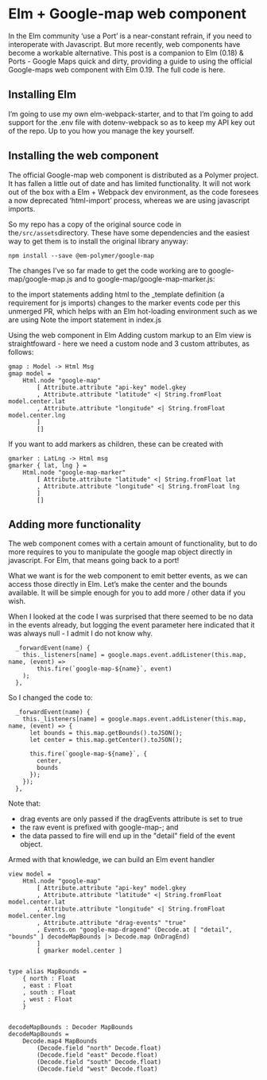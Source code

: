 # Elm + Google-map web component
In the Elm community ‘use a Port’ is a near-constant refrain, if you need to interoperate with Javascript. But more recently, web components have become a workable alternative. This post is a companion to Elm (0.18) & Ports - Google Maps quick and dirty, providing a guide to using the official Google-maps web component with Elm 0.19. The full code is here.

## Installing Elm
I’m going to use my own elm-webpack-starter, and to that I’m going to add support for the .env file with dotenv-webpack so as to keep my API key out of the repo. Up to you how you manage the key yourself.

## Installing the web component
The official Google-map web component is distributed as a Polymer project. It has fallen a little out of date and has limited functionality. It will not work out of the box with a Elm + Webpack dev environment, as the code foresees a now deprecated ‘html-import’ process, whereas we are using javascript imports.

So my repo has a copy of the original source code in the` /src/assets `directory. These have some dependencies and the easiest way to get them is to install the original library anyway:

`npm install --save @em-polymer/google-map`

The changes I’ve so far made to get the code working are to google-map/google-map.js and to google-map/google-map-marker.js:

to the import statements
adding html to the _template definition (a requirement for js imports)
changes to the marker events code per this unmerged PR, which helps with an Elm hot-loading environment such as we are using
Note the import statement in index.js

Using the web component in Elm
Adding custom markup to an Elm view is straightfoward - here we need a custom node and 3 custom attributes, as follows:

    gmap : Model -> Html Msg
    gmap model =
        Html.node "google-map"
            [ Attribute.attribute "api-key" model.gkey
            , Attribute.attribute "latitude" <| String.fromFloat model.center.lat
            , Attribute.attribute "longitude" <| String.fromFloat model.center.lng
            ]
            []

        
If you want to add markers as children, these can be created with

    gmarker : LatLng -> Html msg
    gmarker { lat, lng } =
        Html.node "google-map-marker"
            [ Attribute.attribute "latitude" <| String.fromFloat lat
            , Attribute.attribute "longitude" <| String.fromFloat lng
            ]
            []
## Adding more functionality
The web component comes with a certain amount of functionality, but to do more requires to you to manipulate the google map object directly in javascript. For Elm, that means going back to a port!

What we want is for the web component to emit better events, as we can access those directly in Elm. Let’s make the center and the bounds available. It will be simple enough for you to add more / other data if you wish.

When I looked at the code I was surprised that there seemed to be no data in the events already, but logging the event parameter here indicated that it was always null - I admit I do not know why.

      _forwardEvent(name) {
        this._listeners[name] = google.maps.event.addListener(this.map, name, (event) =>
            this.fire(`google-map-${name}`, event)
        );
      },
  
So I changed the code to:

      _forwardEvent(name) {
        this._listeners[name] = google.maps.event.addListener(this.map, name, (event) => {
          let bounds = this.map.getBounds().toJSON();
          let center = this.map.getCenter().toJSON();
    
          this.fire(`google-map-${name}`, {
            center,
            bounds
          });
        });
      },
  
Note that:

* drag events are only passed if the dragEvents attribute is set to true
* the raw event is prefixed with google-map-; and
* the data passed to fire will end up in the "detail" field of the event object.

Armed with that knowledge, we can build an Elm event handler

    view model =
        Html.node "google-map"
            [ Attribute.attribute "api-key" model.gkey
            , Attribute.attribute "latitude" <| String.fromFloat model.center.lat
            , Attribute.attribute "longitude" <| String.fromFloat model.center.lng
            , Attribute.attribute "drag-events" "true"
            , Events.on "google-map-dragend" (Decode.at [ "detail", "bounds" ] decodeMapBounds |> Decode.map OnDragEnd)
            ]
            [ gmarker model.center ]
    
    
    type alias MapBounds =
        { north : Float
        , east : Float
        , south : Float
        , west : Float
        }
    
    
    decodeMapBounds : Decoder MapBounds
    decodeMapBounds =
        Decode.map4 MapBounds
            (Decode.field "north" Decode.float)
            (Decode.field "east" Decode.float)
            (Decode.field "south" Decode.float)
            (Decode.field "west" Decode.float)
    
